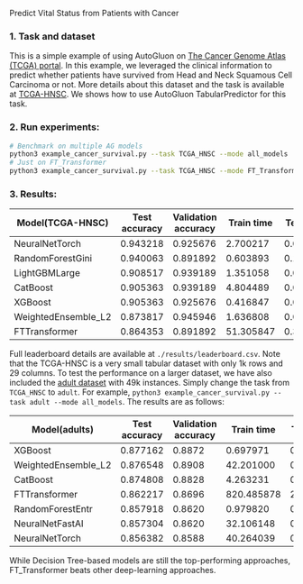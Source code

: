 Predict Vital Status from Patients with Cancer

### 1. Task and dataset

This is a simple example of using AutoGluon on [The Cancer Genome Atlas (TCGA) portal](https://portal.gdc.cancer.gov/). In this example, we leveraged the clinical information to predict whether patients have survived from Head and Neck Squamous Cell Carcinoma or not. More details about this dataset and the task is available at [TCGA-HNSC](https://portal.gdc.cancer.gov/projects/TCGA-HNSC). We shows how to use AutoGluon TabularPredictor for this task.

### 2. Run experiments:

```bash
# Benchmark on multiple AG models
python3 example_cancer_survival.py --task TCGA_HNSC --mode all_models
# Just on FT_Transformer 
python3 example_cancer_survival.py --task TCGA_HNSC --mode FT_Transformer
```

### 3. Results:

Model(TCGA-HNSC) | Test accuracy | Validation accuracy | Train time | Test time  
----  | ----  | ----  | ----  | ---- 
NeuralNetTorch |  0.943218 | 0.925676 | 2.700217 | 0.027071
RandomForestGini |  0.940063 | 0.891892 | 0.603893 | 0.108412
LightGBMLarge |  0.908517 | 0.939189 | 1.351058 |  0.014151 
CatBoost  |  0.905363 | 0.939189 | 4.804489 | 0.025413
XGBoost |  0.905363  | 0.925676 | 0.416847  | 0.027664
WeightedEnsemble_L2 |  0.873817 | 0.945946 | 1.636808  | 0.028049
FTTransformer | 0.864353 | 0.891892 | 51.305847 | 0.384669

Full leaderboard details are available at ```./results/leaderboard.csv```. Note that the TCGA-HNSC is a very small tabular dataset with only 1k rows and 29 columns. To test the performance on a larger dataset, we have also included the [adult dataset](https://archive.ics.uci.edu/ml/datasets/adult) with 49k instances. Simply change the task from ```TCGA_HNSC``` to ```adult```. For example, ``` python3 example_cancer_survival.py --task adult --mode all_models ```. The results are as follows:

Model(adults) | Test accuracy | Validation accuracy | Train time | Test time  
----  | ----  | ----  | ----  | ---- 
XGBoost |  0.877162 | 0.8872 | 0.697971 | 0.038446
WeightedEnsemble_L2 |  0.876548 | 0.8908 | 42.201000 | 0.316964
CatBoost |  0.874808 | 0.8828 | 4.263231 |  0.016138 
FTTransformer  |  0.862217 | 0.8696 | 820.485878 | 2.732730
RandomForestEntr | 0.857918 | 0.8620 | 0.979820 | 0.249948
NeuralNetFastAI | 0.857304 | 0.8620  | 32.106148 | 0.137593
NeuralNetTorch |  0.856382  | 0.8588 | 40.264039   | 0.177079 

While Decision Tree-based models are still the top-performing approaches, FT_Transformer beats other deep-learning approaches.
